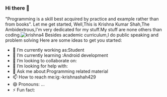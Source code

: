 ### Hi there 👋
"Programming is a skill best acquired by practice and example rather than from books".
Let me get started,
Well,This is Krishna Kumar Shah,The Ambidextrous,I'm very dedicated for my stuff.My stuff are none others than coding.![krishna4](https://user-images.githubusercontent.com/83068846/120824314-0e347b80-c578-11eb-8dc4-dc2e92c5f73e.jpg)
Besides academic curriculum,I do public speaking and problem solving 
Here are some ideas to get you started:

- 🔭 I’m currently working as:Student
- 🌱 I’m currently learning :Android development
- 👯 I’m looking to collaborate on:
- 🤔 I’m looking for help with:
- 💬 Ask me about:Programming related material
- 📫 How to reach me:ig:-krishnashah429
- 😄 Pronouns: ...
- ⚡ Fun fact:


